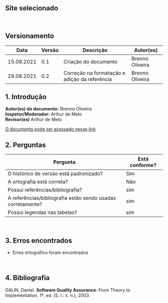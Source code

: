 ## Site selecionado
<br/>

## Versionamento

Data | Versão | Descrição | Autor(es)
 -- | -- | -- | -- 
 15.08.2021 | 0.1 | Criação do documento | Brenno Oliveira
 29.08.2021 | 0.2 | Correção na formatação e adição da referência | Brenno Oliveira

## 1. Introdução

<b>Autor(es) do documento:</b> Brenno Oliveira<br>
<b>Inspetor/Moderador:</b> Arthur de Melo<br>
<b>Revisor(es)</b> Arthur de Melo <br>

<a href="https://interacao-humano-computador.github.io/2021.1-Semob-DF/#/pages/siteSelecionado">O documento pode ser acessado nesse link</a>

## 2. Perguntas

| Pergunta                                                           | Está conforme? |
| ------------------------------------------------------------------ | -------------- |
| O histórico de versão está padronizado?                            | Sim            |
| A ortografia está correta?                                         | Não            |
| Possui referências/bibliografia?                                   | sim            |
| A referências/bibliografia estão sendo usadas corretamente?        | sim            |
| Possui legendas nas tabelas?                                       | sim            |

<br/>

## 3. Erros encontrados

- Erros ortográfico foram encontrados

<br/>

## 4. Bibliografia

GALIN, Daniel. <b>Software Quality Assurance</b>: From Theory to Implementation. 1ª. ed. [S. l.: s. n.], 2003.
